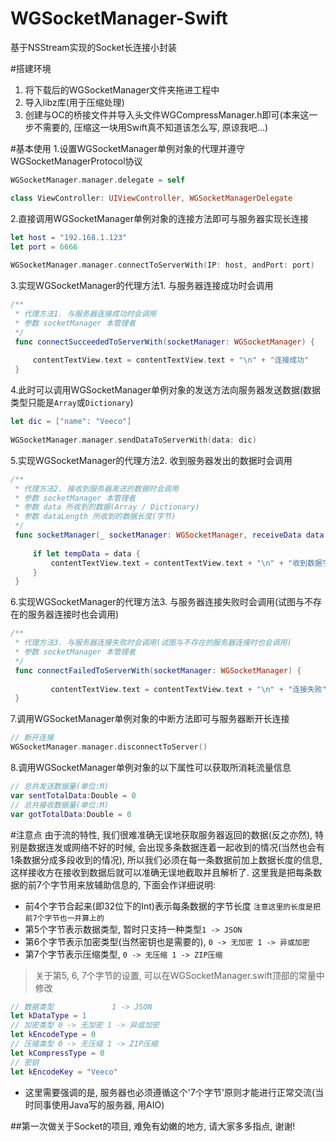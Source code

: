 # WGSocketManager-Swift
基于NSStream实现的Socket长连接小封装

#搭建环境
1. 将下载后的WGSocketManager文件夹拖进工程中
2. 导入libz库(用于压缩处理)
3. 创建与OC的桥接文件并导入头文件WGCompressManager.h即可(本来这一步不需要的, 压缩这一块用Swift真不知道该怎么写, 原谅我吧...)

#基本使用
1.设置WGSocketManager单例对象的代理并遵守WGSocketManagerProtocol协议
```swift
WGSocketManager.manager.delegate = self

class ViewController: UIViewController, WGSocketManagerDelegate
```
2.直接调用WGSocketManager单例对象的连接方法即可与服务器实现长连接
```swift
let host = "192.168.1.123"
let port = 6666
        
WGSocketManager.manager.connectToServerWith(IP: host, andPort: port)
```
3.实现WGSocketManager的代理方法1. 与服务器连接成功时会调用
```swift
/**
 * 代理方法1. 与服务器连接成功时会调用
 * 参数 socketManager 本管理者
 */
 func connectSucceededToServerWith(socketManager: WGSocketManager) {
        
     contentTextView.text = contentTextView.text + "\n" + "连接成功"
 }
```
4.此时可以调用WGSocketManager单例对象的发送方法向服务器发送数据(数据类型只能是`Array`或`Dictionary`)
```swift
let dic = ["name": "Veeco"]
        
WGSocketManager.manager.sendDataToServerWith(data: dic)
```
5.实现WGSocketManager的代理方法2. 收到服务器发出的数据时会调用
```swift
/**
 * 代理方法2. 接收到服务器发送的数据时会调用
 * 参数 socketManager 本管理者
 * 参数 data 所收到的数据(Array / Dictionary)
 * 参数 dataLength 所收到的数据长度(字节)
 */
 func socketManager(_ socketManager: WGSocketManager, receiveData data: Any?, dataLength: Int) {
        
     if let tempData = data {
         contentTextView.text = contentTextView.text + "\n" + "收到数据字节长度为" + String(dataLength) + "\n" + String(describing: tempData)
     }
 }
```
6.实现WGSocketManager的代理方法3. 与服务器连接失败时会调用(试图与不存在的服务器连接时也会调用)
```swift
/**
 * 代理方法3. 与服务器连接失败时会调用(试图与不存在的服务器连接时也会调用)
 * 参数 socketManager 本管理者
 */
 func connectFailedToServerWith(socketManager: WGSocketManager) {
        
         contentTextView.text = contentTextView.text + "\n" + "连接失败"
 }
```
7.调用WGSocketManager单例对象的中断方法即可与服务器断开长连接
```swift
// 断开连接
WGSocketManager.manager.disconnectToServer()
```
8.调用WGSocketManager单例对象的以下属性可以获取所消耗流量信息
```swift
// 总共发送数据量(单位:M)
var sentTotalData:Double = 0
// 总共接收数据量(单位:M)
var gotTotalData:Double = 0
```
#注意点
由于流的特性, 我们很难准确无误地获取服务器返回的数据(反之亦然), 特别是数据连发或网络不好的时候, 会出现多条数据连着一起收到的情况(当然也会有1条数据分成多段收到的情况), 所以我们必须在每一条数据前加上数据长度的信息, 这样接收方在接收到数据后就可以准确无误地截取并且解析了. 这里我是把每条数据的前7个字节用来放辅助信息的, 下面会作详细说明:
* 前4个字节合起来(即32位下的Int)表示每条数据的字节长度 `注意这里的长度是把前7个字节也一并算上的`
* 第5个字节表示数据类型, 暂时只支持一种类型`1 -> JSON`
* 第6个字节表示加密类型(当然密钥也是需要的), `0 -> 无加密 1 -> 异或加密`
* 第7个字节表示压缩类型, `0 -> 无压缩 1 -> ZIP压缩`

>关于第5, 6, 7个字节的设置, 可以在WGSocketManager.swift顶部的常量中修改
```swift
// 数据类型             1 -> JSON
let kDataType = 1
// 加密类型 0 -> 无加密 1 -> 异或加密
let kEncodeType = 0
// 压缩类型 0 -> 无压缩 1 -> ZIP压缩
let kCompressType = 0
// 密钥
let kEncodeKey = "Veeco"
```

* 这里需要强调的是, 服务器也必须遵循这个'7个字节'原则才能进行正常交流(当时同事使用Java写的服务器, 用AIO)

##第一次做关于Socket的项目, 难免有幼嫩的地方, 请大家多多指点, 谢谢!
